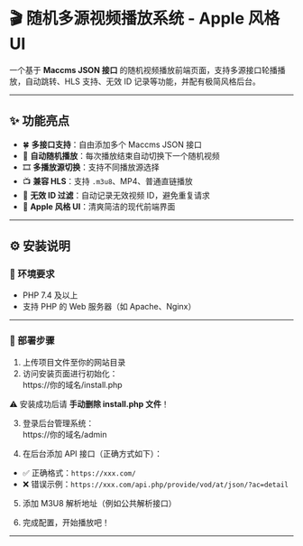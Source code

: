 # 🎬 随机多源视频播放系统 - Apple 风格 UI

一个基于 **Maccms JSON 接口** 的随机视频播放前端页面，支持多源接口轮播播放，自动跳转、HLS 支持、无效 ID 记录等功能，并配有极简风格后台。

---

## ✨ 功能亮点

- 🍀 **多接口支持**：自由添加多个 Maccms JSON 接口
- 🔁 **自动随机播放**：每次播放结束自动切换下一个随机视频
- 🎞 **多播放源切换**：支持不同播放源选择
- 📺 **兼容 HLS**：支持 `.m3u8`、MP4、普通直链播放
- 🚫 **无效 ID 过滤**：自动记录无效视频 ID，避免重复请求
- 🍎 **Apple 风格 UI**：清爽简洁的现代前端界面

---

## ⚙️ 安装说明

### 🧾 环境要求

- PHP 7.4 及以上
- 支持 PHP 的 Web 服务器（如 Apache、Nginx）

 

---

### 🚀 部署步骤

1. 上传项目文件至你的网站目录  
2. 访问安装页面进行初始化：  
https://你的域名/install.php


⚠️ 安装成功后请 **手动删除 install.php 文件**！

3. 登录后台管理系统：  
https://你的域名/admin



4. 在后台添加 API 接口（正确方式如下）：
- ✅ 正确格式：`https://xxx.com/`
- ❌ 错误示例：`https://xxx.com/api.php/provide/vod/at/json/?ac=detail`

5. 添加 M3U8 解析地址（例如公共解析接口）

6. 完成配置，开始播放吧！

---
